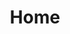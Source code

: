 ---
layout: home
title: Home
# Define all your full-screen sections here
sections:
  - title: View of Krakow (1876)
    text: Poland
    image_url: /assets/images/view_of_krakow.jpg

  - title: |
      Flowers in a Wan-Li Vase
      (c. 1610 - 1615)
    text: Flandre
    image_url: /assets/images/flowers1.jpg

  - title: Théâtre d'Opéra Spatial
    text: Midjourney
    image_url: /assets/images/Théâtre_D’opéra_Spatial.png
    style: dark-text

  - title: Starry Night
    text: Vincent van Gogh
    image_url: /assets/images/starry_night.jpg
---